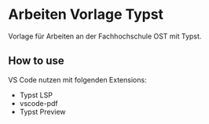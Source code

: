 # Arbeiten Vorlage Typst
Vorlage für Arbeiten an der Fachhochschule OST mit Typst.

## How to use
VS Code nutzen mit folgenden Extensions:
- Typst LSP
- vscode-pdf
- Typst Preview
